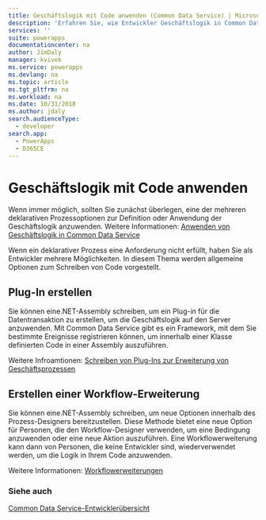 ```yaml
---
title: Geschäftslogik mit Code anwenden (Common Data Service) | Microsoft Docs
description: 'Erfahren Sie, wie Entwickler Geschäftslogik in Common Data Service mit Code anwenden können.'
services: ''
suite: powerapps
documentationcenter: na
author: JimDaly
manager: kvivek
ms.service: powerapps
ms.devlang: na
ms.topic: article
ms.tgt_pltfrm: na
ms.workload: na
ms.date: 10/31/2018
ms.author: jdaly
search.audienceType:
  - developer
search.app:
  - PowerApps
  - D365CE
---
```


# <a name="apply-business-logic-using-code"></a>Geschäftslogik mit Code anwenden

Wenn immer möglich, sollten Sie zunächst überlegen, eine der mehreren deklarativen Prozessoptionen zur Definition oder Anwendung der Geschäftslogik anzuwenden. Weitere Informationen: [Anwenden von Geschäftslogik in Common Data Service](../../maker/common-data-service/cds-processes.md)

Wenn ein deklarativer Prozess eine Anforderung nicht erfüllt, haben Sie als Entwickler mehrere Möglichkeiten. In diesem Thema werden allgemeine Optionen zum Schreiben von Code vorgestellt.

## <a name="create-a-plug-in"></a>Plug-In erstellen

Sie können eine.NET-Assembly schreiben, um ein Plug-in für die Datentransaktion zu erstellen, um die Geschäftslogik auf den Server anzuwenden. Mit Common Data Service gibt es ein Framework, mit dem Sie bestimmte Ereignisse registrieren können, um innerhalb einer Klasse definierten Code in einer Assembly auszuführen. 

Weitere Infroamtionen: [Schreiben von Plug-Ins zur Erweiterung von Geschäftsprozessen](plug-ins.md)

## <a name="create-a-workflow-extension"></a>Erstellen einer Workflow-Erweiterung

Sie können eine.NET-Assembly schreiben, um neue Optionen innerhalb des Prozess-Designers bereitzustellen. Diese Methode bietet eine neue Option für Personen, die den Workflow-Designer verwenden, um eine Bedingung anzuwenden oder eine neue Aktion auszuführen. Eine Workflowerweiterung kann dann von Personen, die keine Entwickler sind, wiederverwendet werden, um die Logik in Ihrem Code anzuwenden.

Weitere Informationen: [Workflowerweiterungen](workflow/workflow-extensions.md)

### <a name="see-also"></a>Siehe auch

[Common Data Service-Entwicklerübersicht](overview.md)
